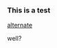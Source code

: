  ### This is a test   
 
 [alternate](https://github.com/eruss4073/testrepo01/blob/master/docs/alternate.md)
 
 well?
